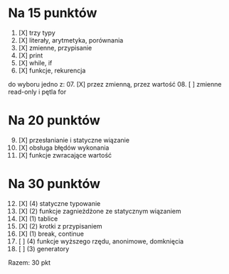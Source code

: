 # Na 15 punktów
01. [X] trzy typy
02. [X] literały, arytmetyka, porównania
03. [X] zmienne, przypisanie
04. [X] print
05. [X] while, if
06. [X] funkcje, rekurencja

do wyboru jedno z:
07. [X] przez zmienną, przez wartość
08. [ ] zmienne read-only i pętla for

# Na 20 punktów
09. [X] przesłanianie i statyczne wiązanie
10. [X] obsługa błędów wykonania
11. [X] funkcje zwracające wartość

# Na 30 punktów
12. [X] (4) statyczne typowanie
13. [X] (2) funkcje zagnieżdżone ze statycznym wiązaniem
14. [X] (1) tablice
15. [X] (2) krotki z przypisaniem
16. [X] (1) break, continue
17. [ ] (4) funkcje wyższego rzędu, anonimowe, domknięcia
18. [ ] (3) generatory

Razem: 30 pkt
